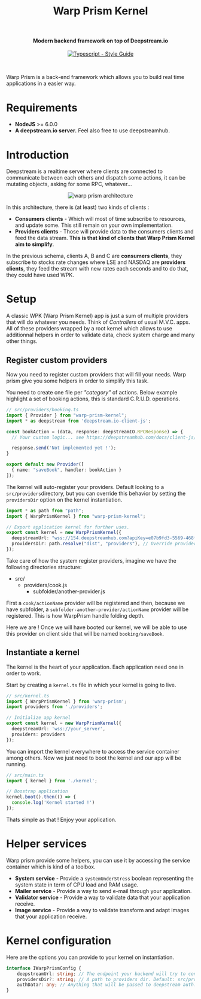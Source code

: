 <h1 align="center">
  Warp Prism Kernel
  <br>
  <br>
</h1>

<h4 align="center">Modern backend framework on top of Deepstream.io</h4>

<p align="center">
  <a href="https://www.typescriptlang.org"><img src="https://badges.frapsoft.com/typescript/code/typescript-200x44.png?v=101" alt="Typescript - Style Guide"></a>
</p>
<br>

Warp Prism is a back-end framework which allows you to build real time applications in a easier way.

# Requirements

- **NodeJS** >= 6.0.0
- **A deepstream.io server.** Feel also free to use deepstreamhub.

# Introduction

Deepstream is a realtime server where clients are connected to communicate between each others and dispatch some actions, it can be mutating objects, asking for some RPC, whatever...

<p align="center">
  <img src="https://deepstream.io/tutorials/core/active-data-providers/data-providers.png" alt="warp prism architecture">
</p>

In this architecture, there is (at least) two kinds of clients :

- **Consumers clients** - Which will most of time subscribe to resources, and update some. This still remain on your own implementation.
- **Providers clients** - Those will provide data to the consumers clients and feed the data stream. **This is that kind of clients that Warp Prism Kernel aim to simplify**.

In the previous schema, clients A, B and C are **consumers clients**, they subscribe to stocks rate changes where LSE and NASDAQ are **providers clients**, they feed the stream with new rates each seconds and to do that, they could have used WPK.

# Setup

A classic WPK (Warp Prism Kernel) app is just a sum of multiple providers that will do whatever you needs. Think of *Controllers* of usual M.V.C. apps. All of these providers wrapped by a root kernel which allows to use additionnal helpers in order to validate data, check system charge and many other things.

## Register custom providers
Now you need to register custom providers that will fill your needs. Warp prism give you some helpers in order to simplify this task.

You need to create one file per *"category"* of actions. Below example highlight a set of booking actions, this is standard C.R.U.D. operations.

```typescript
// src/providers/booking.ts
import { Provider } from "warp-prism-kernel";
import * as deepstream from 'deepstream.io-client-js';

const bookAction = (data, response: deepstreamIO.RPCResponse) => {
  // Your custom logic... see https://deepstreamhub.com/docs/client-js/reqres-response/

  response.send('Not implemented yet !');
}

export default new Provider([
  { name: "saveBook", handler: bookAction }
]);
```

The kernel will auto-register your providers. Default looking to a `src/providers`directory, but you can override this behavior by setting the `providersDir` option on the kernel instantiation.

```typescript
import * as path from "path";
import { WarpPrismKernel } from "warp-prism-kernel";

// Export application kernel for further uses.
export const kernel = new WarpPrismKernel({
  deepstreamUrl: "wss://154.deepstreamhub.com?apiKey=e07b9fd3-5569-468f-807b-cee020668042",
  providersDir: path.resolve("dist", "providers"), // Override providers dir to /dist/providers, useful when using compiled sources like typescript.
});
```

Take care of how the system register providers, imagine we have the following directories structure: 

- src/
  - providers/cook.js
    - subfolder/another-provider.js

First a `cook/actionName` provider will be registered and then, because we have subfolder, a `subfolder-another-provider/actionName` provider will be registered. This is how WarpPrism handle folding depth.

Here we are ! Once we will have booted our kernel, we will be able to use this provider on client side that will be named `booking/saveBook`.

## Instantiate a kernel
The kernel is the heart of your application. Each application need one in order to work.

Start by creating a `kernel.ts` file in which your kernel is going to live.

```typescript
// src/kernel.ts
import { WarpPrismKernel } from 'warp-prism';
import providers from './providers';

// Initialize app kernel
export const kernel = new WarpPrismKernel({
  deepstreamUrl: 'wss://your_server',
  providers: providers
});
```
You can import the kernel everywhere to access the service container among others.
Now we just need to boot the kernel and our app will be running.

```typescript
// src/main.ts
import { kernel } from './kernel';

// Boostrap application
kernel.boot().then(() => {
  console.log('Kernel started !')
});
```

Thats simple as that ! Enjoy your application.

# Helper services

Warp prism provide some helpers, you can use it by accessing the service container which is kind of a toolbox.

- **System service** - Provide a `systemUnderStress` boolean representing the system state in term of CPU load and RAM usage.
- **Mailer service** - Provide a way to send e-mail through your application.
- **Validator service** - Provide a way to validate data that your application receive.
- **Image service** - Provide a way to validate transform and adapt images that your application receive.

# Kernel configuration

Here are the options you can provide to your kernel on instantiation.

```typescript
interface IWarpPrismConfig {
    deepstreamUrl: string; // The endpoint your backend will try to connect to.
    providersDir?: string; // A path to providers dir. Default: src/providers
    authData?: any; // Anything that will be passed to deepstream auth. Depends on your implementation.
}
```
